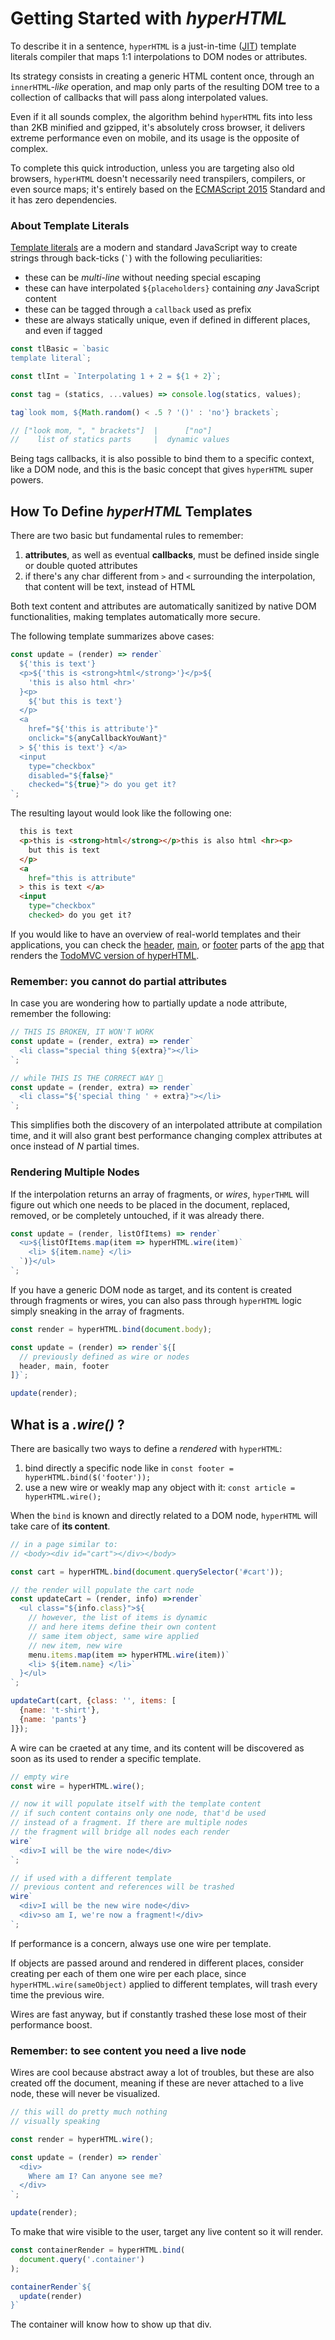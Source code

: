 # Getting Started with _hyperHTML_

To describe it in a sentence, `hyperHTML` is a just-in-time ([JIT](https://en.wikipedia.org/wiki/Just-in-time_compilation)) template literals compiler that maps 1:1 interpolations to DOM nodes or attributes.

Its strategy consists in creating a generic HTML content once, through an `innerHTML`_-like_ operation,
and map only parts of the resulting DOM tree to a collection of callbacks that will pass along interpolated values.

Even if it all sounds complex, the algorithm behind `hyperHTML` fits into less than 2KB minified and gzipped,
it's absolutely cross browser, it delivers extreme performance even on mobile, and its usage is the opposite of complex.

To complete this quick introduction, unless you are targeting also old browsers,
`hyperHTML` doesn't necessarily need transpilers, compilers, or even source maps;
it's entirely based on the [ECMAScript 2015](http://www.ecma-international.org/ecma-262/6.0/) Standard
and it has zero dependencies.


### About Template Literals

[Template literals](https://developer.mozilla.org/en/docs/Web/JavaScript/Reference/Template_literals)
are a modern and standard JavaScript way to create strings through back-ticks (`` ` ``) with the following peculiarities:

  * these can be *multi-line* without needing special escaping
  * these can have interpolated `${placeholders}` containing *any* JavaScript content
  * these can be tagged through a `callback` used as prefix
  * these are always statically unique, even if defined in different places, and even if tagged

```js
const tlBasic = `basic
template literal`;

const tlInt = `Interpolating 1 + 2 = ${1 + 2}`;

const tag = (statics, ...values) => console.log(statics, values);

tag`look mom, ${Math.random() < .5 ? '()' : 'no'} brackets`;

// ["look mom, ", " brackets"]  |      ["no"]
//    list of statics parts     |  dynamic values
```

Being tags callbacks, it is also possible to bind them to a specific context, like a DOM node,
and this is the basic concept that gives `hyperHTML` super powers.


## How To Define _hyperHTML_ Templates

There are two basic but fundamental rules to remember:

  1. **attributes**, as well as eventual **callbacks**, must be defined inside single or double quoted attributes
  2. if there's any char different from `>` and `<` surrounding the interpolation, that content will be text, instead of HTML

Both text content and attributes are automatically sanitized by native DOM functionalities, making templates automatically more secure.

The following template summarizes above cases:
```js
const update = (render) => render`
  ${'this is text'}
  <p>${'this is <strong>html</strong>'}</p>${
    'this is also html <hr>'
  }<p>
    ${'but this is text'}
  </p>
  <a
    href="${'this is attribute'}"
    onclick="${anyCallbackYouWant}"
  > ${'this is text'} </a>
  <input
    type="checkbox"
    disabled="${false}"
    checked="${true}"> do you get it?
`;
```

The resulting layout would look like the following one:
```html
  this is text
  <p>this is <strong>html</strong></p>this is also html <hr><p>
    but this is text
  </p>
  <a
    href="this is attribute"
  > this is text </a>
  <input
    type="checkbox"
    checked> do you get it?
```

If you would like to have an overview of real-world templates and their applications,
you can check the [header](https://github.com/WebReflection/hypermvc/blob/master/js/views/header.js),
[main](https://github.com/WebReflection/hypermvc/blob/master/js/views/main.js),
or [footer](https://github.com/WebReflection/hypermvc/blob/master/js/views/footer.js) parts
of the [app](https://github.com/WebReflection/hypermvc/blob/master/js/app.js) that renders
the [TodoMVC version of hyperHTML](https://webreflection.github.io/hypermvc/).


### Remember: you cannot do partial attributes

In case you are wondering how to partially update a node attribute, remember the following:

```js
// THIS IS BROKEN, IT WON'T WORK
const update = (render, extra) => render`
  <li class="special thing ${extra}"></li>
`;

// while THIS IS THE CORRECT WAY 🎉
const update = (render, extra) => render`
  <li class="${'special thing ' + extra}"></li>
`;
```

This simplifies both the discovery of an interpolated attribute at compilation time,
and it will also grant best performance changing complex attributes at once instead of _N_ partial times.


### Rendering Multiple Nodes
If the interpolation returns an array of fragments, or _wires_,
`hyperTHML` will figure out which one needs to be placed in the document,
replaced, removed, or be completely untouched, if it was already there.

```js
const update = (render, listOfItems) => render`
  <u>${listOfItems.map(item => hyperHTML.wire(item)`
    <li> ${item.name} </li>
  `)}</ul>
`;

```

If you have a generic DOM node as target, and its content is created through fragments or wires,
you can also pass through `hyperHTML` logic simply sneaking in the array of fragments.

```js
const render = hyperHTML.bind(document.body);

const update = (render) => render`${[
  // previously defined as wire or nodes
  header, main, footer
]}`;

update(render);
```

## What is a _.wire()_ ?

There are basically two ways to define a _rendered_ with `hyperHTML`:

  1. bind directly a specific node like in `const footer = hyperHTML.bind($('footer'));`
  2. use a new wire or weakly map any object with it: `const article = hyperHTML.wire();`

When the `bind` is known and directly related to a DOM node, `hyperHTML` will take care of **its content**.
```js
// in a page similar to:
// <body><div id="cart"></div></body>

const cart = hyperHTML.bind(document.querySelector('#cart'));

// the render will populate the cart node
const updateCart = (render, info) =>render`
  <ul class="${info.class}">${
    // however, the list of items is dynamic
    // and here items define their own content
    // same item object, same wire applied
    // new item, new wire
    menu.items.map(item => hyperHTML.wire(item))`
    <li> ${item.name} </li>`
  }</ul>
`;

updateCart(cart, {class: '', items: [
  {name: 't-shirt'},
  {name: 'pants'}
]});
```

A wire can be craeted at any time, and its content will be discovered as soon as its used to render a specific template.

```js
// empty wire
const wire = hyperHTML.wire();

// now it will populate itself with the template content
// if such content contains only one node, that'd be used
// instead of a fragment. If there are multiple nodes
// the fragment will bridge all nodes each render
wire`
  <div>I will be the wire node</div>
`;

// if used with a different template
// previous content and references will be trashed
wire`
  <div>I will be the new wire node</div>
  <div>so am I, we're now a fragment!</div>
`;

```

If performance is a concern, always use one wire per template.

If objects are passed around and rendered in different places, consider creating per each of them
one wire per each place, since `hyperHTML.wire(sameObject)` applied to different templates,
will trash every time the previous wire.

Wires are fast anyway, but if constantly trashed these lose most of their performance boost.


### Remember: to see content you need a live node
Wires are cool because abstract away a lot of troubles,
but these are also created off the document,
meaning if these are never attached to a live node,
these will never be visualized.

```js
// this will do pretty much nothing
// visually speaking

const render = hyperHTML.wire();

const update = (render) => render`
  <div>
    Where am I? Can anyone see me?
  </div>
`;

update(render);
```

To make that wire visible to the user, target any live content so it will render.

```js
const containerRender = hyperHTML.bind(
  document.query('.container')
);

containerRender`${
  update(render)
}`

```

The container will know how to show up that div.

